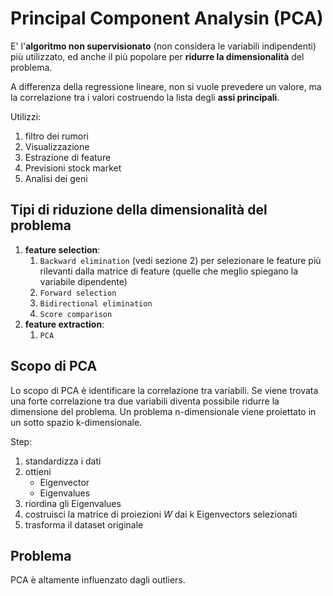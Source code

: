 # Principal Component Analysin (PCA)

E' l'**algoritmo non supervisionato** (non considera le variabili indipendenti) più utilizzato, ed anche il più popolare per **ridurre la dimensionalità** del problema.

A differenza della regressione lineare, non si vuole prevedere un valore, ma la correlazione tra i valori costruendo la lista degli **assi principali**.

Utilizzi:

1. filtro dei rumori
2. Visualizzazione
3. Estrazione di feature
4. Previsioni stock market
5. Analisi dei geni

## Tipi di riduzione della dimensionalità del problema

1. **feature selection**:
   1. `Backward elimination` (vedi sezione 2) per selezionare le feature più rilevanti dalla matrice di feature (quelle che meglio spiegano la variabile dipendente)
   2. `Forward selection`
   3. `Bidirectional elimination`
   4. `Score comparison`
2. **feature extraction**:
   1. `PCA`

## Scopo di PCA

Lo scopo di PCA è identificare la correlazione tra variabili. Se viene trovata una forte correlazione tra due variabili diventa possibile ridurre la dimensione del problema.
Un problema n-dimensionale viene proiettato in un sotto spazio k-dimensionale.

Step:

1. standardizza i dati
2. ottieni
   - Eigenvector
   - Eigenvalues
3. riordina gli Eigenvalues
4. costruisci la matrice di proiezioni $W$ dai k Eigenvectors selezionati
5. trasforma il dataset originale

## Problema

PCA è altamente influenzato dagli outliers.
